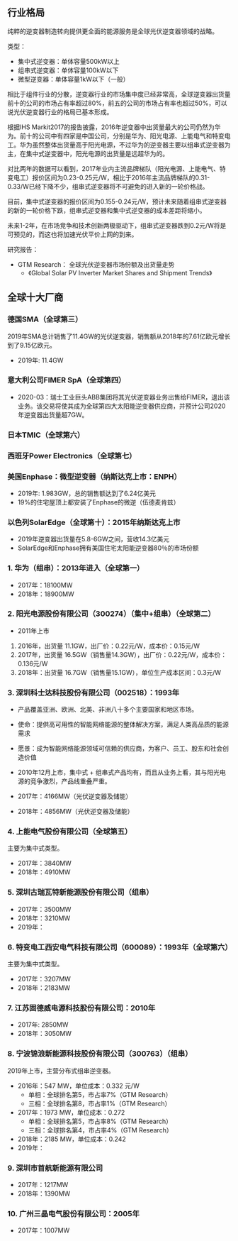 ## 行业格局

纯粹的逆变器制造转向提供更全面的能源服务是全球光伏逆变器领域的战略。

类型：

- 集中式逆变器：单体容量500kW以上
- 组串式逆变器：单体容量100kW以下
- 微型逆变器：单体容量1kW以下（一般）

相比于组件行业的分散，逆变器行业的市场集中度已经非常高，全球逆变器出货量前十的公司的市场占有率超过80%，前五的公司的市场占有率也超过50%，可以说光伏逆变器行业的格局已基本形成。

根据IHS Markit2017的报告披露，2016年逆变器中出货量最大的公司仍然为华为。前十的公司中有四家是中国公司，分别是华为、阳光电源、上能电气和特变电工。华为虽然整体出货量高于阳光电源，不过华为的逆变器主要以组串式逆变器为主，在集中式逆变器中，阳光电源的出货量是远超华为的。


对比两年的数据可以看到，2017年业内主流品牌梯队（阳光电源、上能电气、特变电工）报价区间为0.23-0.25元/W，相比于2016年主流品牌梯队的0.31-0.33/W已经下降不少，组串式逆变器将不可避免的进入新的一轮价格战。

目前，集中式逆变器的报价区间为0.155-0.24元/W，预计未来随着组串式逆变器的新的一轮价格下跌，组串式逆变器和集中式逆变器的成本差距将缩小。

未来1-2年，在市场竞争和技术创新两极驱动下，组串式逆变器跌到0.2元/W将是可预见的，而这也将加速光伏平价上网的到来。

研究报告：

- GTM Research： 全球光伏逆变器市场份额及出货量走势
    - 《Global  Solar  PV  Inverter  Market  Shares  and Shipment  Trends》

## 全球十大厂商

### 德国SMA（全球第三）

2019年SMA总计销售了11.4GW的光伏逆变器，销售额从2018年的7.61亿欧元增长到了9.15亿欧元。

- 2019年: 11.4GW

### 意大利公司FIMER SpA（全球第四）

- 2020-03：瑞士工业巨头ABB集团将其光伏逆变器业务出售给FIMER，退出该业务。该交易将使其成为全球第四大太阳能逆变器供应商，并预计公司2020年逆变器出货量超7GW。

### 日本TMIC（全球第六）

### 西班牙Power Electronics（全球第七）

### 美国Enphase：微型逆变器（纳斯达克上市：ENPH）

- 2019年: 1.983GW，总的销售额达到了6.24亿美元
- 19%的住宅屋顶上都安装了Enphase的微逆（伍德麦肯兹）

### 以色列SolarEdge（全球第十）：2015年纳斯达克上市

- 2019年逆变器出货量在5.8-6GW之间，营收14.3亿美元
- SolarEdge和Enphase拥有美国住宅太阳能逆变器80％的市场份额

### 1. 华为（组串）：2013年进入（全球第一）

- 2017年：18100MW
- 2018年：18900MW

### 2. 阳光电源股份有限公司（300274）（集中+组串）（全球第二）

- 2011年上市

1. 2016年，出货量 11.1GW，出厂价：0.22元/W，成本价：0.15元/W
2. 2017年，出货量 16.5GW（销售量14.3GW），出厂价：0.22元/W，成本价：0.136元/W
3. 2018年：出货量 16.7GW（销售量15.1GW），单位生产成本区间：0.3元/W

### 3. 深圳科士达科技股份有限公司（002518）：1993年

- 产品覆盖亚洲、欧洲、北美、非洲八十多个主要国家和地区市场。
- 使命：提供高可用性的智能网络能源的整体解决方案，满足人类高品质的能源需求
- 愿景：成为智能网络能源领域可信赖的供应商，为客户、员工、股东和社会创造价值

- 2010年12月上市，集中式 + 组串式产品均有，而且从业务上看，其与阳光电源的竞争激烈，产品线重叠严重。
- 2017年：4166MW（光伏逆变器及储能）
- 2018年：4856MW（光伏逆变器及储能）

### 4. 上能电气股份有限公司（全球第五）

主要为集中式类型。

- 2017年：3840MW
- 2018年：4910MW

### 5. 深圳古瑞瓦特新能源股份有限公司（组串）

- 2017年：3500MW
- 2018年：3210MW
- 2019年：

### 6. 特变电工西安电气科技有限公司（600089）：1993年（全球第六）

主要为集中式类型。

- 2017年：3207MW
- 2018年：2183MW

### 7. 江苏固德威电源科技股份有限公司：2010年

- 2017年: 2850MW
- 2018年：3050MW

### 8. 宁波锦浪新能源科技股份有限公司（300763）（组串）

2019年上市，主营分布式组串逆变器。

- 2016年：547 MW，单位成本：0.332 元/W
    - 单相：全球排名第5，市占率7%（GTM Research）
    - 三相：全球排名第8，市占率1%（GTM Research）   
- 2017年：1973 MW，单位成本：0.272
    - 单相：全球排名第5，市占率8%（GTM Research）
    - 三相：全球排名第4，市占率4%（GTM Research）
- 2018年：2185 MW，单位成本：0.242
- 2019年：

### 9. 深圳市首航新能源有限公司

- 2017年：1217MW
- 2018年：1390MW

### 10. 广州三晶电气股份有限公司：2005年

- 2017年：1007MW

